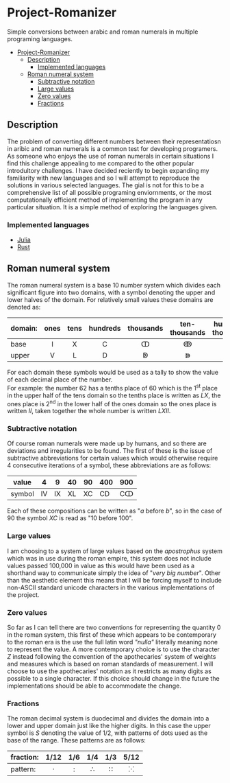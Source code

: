 # Project-Romanizer
Simple conversions between arabic and roman numerals in multiple programing languages.

- [Project-Romanizer](#project-romanizer)
  - [Description](#description)
    - [Implemented languages](#implemented-languages)
  - [Roman numeral system](#roman-numeral-system)
    - [Subtractive notation](#subtractive-notation)
    - [Large values](#large-values)
    - [Zero values](#zero-values)
    - [Fractions](#fractions)

## Description
The problem of converting different numbers between their representatiosn in aribic and roman numerals is a common test for developing programers. As someone who enjoys the use of roman numerals in certain situations I find this challenge appealing to me compared to the other popular introdultory challenges. I have decided reciently to begin expanding my familiarity with new languages and so I will attempt to reproduce the solutions in various selected languages. The gial is not for this to be a comprehensive list of all possible programing enviornments, or the most computationally efficient method of implementing the program in any particular situation. It is a simple method of exploring the languages given.

### Implemented languages
- [Julia](jul/)
- [Rust](rst/)

## Roman numeral system
The roman numeral system is a base 10 number system which divides each significant figure into two domains, with a symbol denoting the upper and lower halves of the domain. For relatively small values these domains are denoted as:

|domain: | ones | tens | hundreds | thousands | ten-thousands | hundred-thousands |
|--------|:----:|:----:|:--------:|:---------:|:-------------:|:-----------------:|
|base    |  I   |  X   |    C     |    ↀ     |       ↂ      |        ↈ         |
|upper   |  V   |  L   |    D     |    ↁ     |        ↇ       |                   |

For each domain these symbols would be used as a tally to show the value of each decimal place of the number.
</br>
For example: the number 62 has a tenths place of 60 which is the 1<sup>st</sup> place in the upper half of the tens domain so the tenths place is written as *LX*, the ones place is 2<sup>nd</sup> in the lower half of the ones domain so the ones place is written *II*, taken together the whole number is written *LXII*.

### Subtractive notation
Of course roman numerals were made up by humans, and so there are deviations and irregularities to be found. The first of these is the issue of subtractive abbreviations for certain values which would otherwise require 4 consecutive iterations of a symbol, these abbreviations are as follows:

| value  | 4  | 9  | 40 | 90  | 400 | 900 |
|--------|----|----|----|-----|-----|-----|
| symbol | IV | IX | XL | XC  | CD  | Cↀ |

Each of these compositions can be written as "*a* before *b*", so in the case of 90 the symbol *XC* is read as "10 before 100".

### Large values
I am choosing to a system of large values based on the *apostrophus* system which was in use during the roman empire, this system does not include values passed 100,000 in value as this would have been used as a shorthand way to communicate simply the idea of "*very big number*". Other than the aesthetic element this means that I will be forcing myself to include non-ASCII standard unicode characters in the various implementations of the project.

### Zero values
So far as I can tell there are two conventions for representing the quantity 0 in the roman system, this first of these which appears to be contemporary to the roman era is the use the full latin word *"nulla"* literally meaning none to represent the value. A more contemporary choice is to use the character *Z* instead following the convention of the apothecaries' system of weights and measures which is based on roman standards of measurement. I will choose to use the apothecaries' notation as it restricts as many digits as possible to a single character. If this choice should change in the future the implementations should be able to accommodate the change.

### Fractions
The roman decimal system is duodecimal and divides the domain into a lower and upper domain just like the higher digits. In this case the upper symbol is *S* denoting the value of 1/2, with patterns of dots used as the base of the range. These patterns are as follows:

| fraction: | 1/12 | 1/6 | 1/4 | 1/3 | 5/12 |
|-----------|:----:|:---:|:---:|:---:|:----:|
| pattern:  |  ·   |  :  |  ∴  |  ∷  |  ⁙   |
